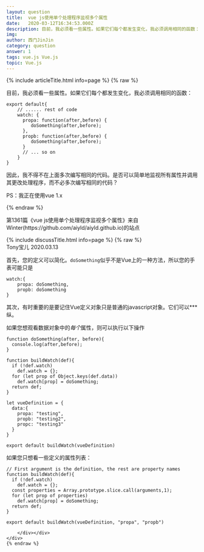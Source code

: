 ```yaml
---
layout: question
title:  vue js使用单个处理程序监视多个属性
date:   2020-03-12T16:34:53.000Z
description: 目前，我必须看一些属性。如果它们每个都发生变化，我必须调用相同的函数：export default{    // ...... rest of co...
img: 
author: 西门JinJin
category: question
answer: 1
tags: vue.js Vue.js
topic: Vue.js
---
```

<div class="article-root">
  <div class="article">
    {% include articleTitle.html info=page %}
    {% raw %}
    <div class="article-content"><p><font style="vertical-align: inherit;"><font style="vertical-align: inherit;">目前，我必须看一些属性。</font><font style="vertical-align: inherit;">如果它们每个都发生变化，我必须调用相同的函数：</font></font></p>

<pre><code>export default{<font></font>
    // ...... rest of code <font></font>
    watch: {<font></font>
      propa: function(after,before) {<font></font>
         doSomething(after,before);<font></font>
      },<font></font>
      propb: function(after,before) {<font></font>
         doSomething(after,before);<font></font>
      }<font></font>
      // ... so on<font></font>
    }<font></font>
}<font></font>
</code></pre>

<p><font style="vertical-align: inherit;"><font style="vertical-align: inherit;">因此，我不得不在上面多次编写相同的代码。</font><font style="vertical-align: inherit;">是否可以简单地监视所有属性并调用其更改处理程序，而不必多次编写相同的代码？</font></font></p>

<p><font style="vertical-align: inherit;"><font style="vertical-align: inherit;">PS：我正在使用vue 1.x</font></font></p></div>
    {% endraw %}
  </div>
  <p class="winter_mark">第1361篇《vue js使用单个处理程序监视多个属性》来自Winter(https://github.com/aiyld/aiyld.github.io)的站点</p>
  <div class="discuss-wrapper">
    {% include discussTitle.html info=page %}
    {% raw %}
    <div class="discuss-list">
    <div class="discuss-item">
        <div class="discuss-parent">
          <div class="discuss-meta">
            <span class="discuss-user">Tony宝儿</span>
            <span class="discuss-time">2020.03.13</span>
          </div>
          <div class="discuss-comment"><p><font style="vertical-align: inherit;"><font style="vertical-align: inherit;">首先，您的定义可以简化。</font></font><code>doSomething</code><font style="vertical-align: inherit;"><font style="vertical-align: inherit;">似乎不是Vue上的一种方法，所以您的手表可能只是</font></font></p>

<pre><code>watch:{<font></font>
    propa: doSomething,<font></font>
    propb: doSomething<font></font>
}<font></font>
</code></pre>

<p><font style="vertical-align: inherit;"><font style="vertical-align: inherit;">其次，有时重要的是要记住Vue定义对象只是普通的javascript对象。</font><font style="vertical-align: inherit;">它们可以***纵。</font></font></p>

<p><font style="vertical-align: inherit;"><font style="vertical-align: inherit;">如果您想观看</font><font style="vertical-align: inherit;">数据对象中的</font></font><em><font style="vertical-align: inherit;"><font style="vertical-align: inherit;">每个</font></font></em><font style="vertical-align: inherit;"><font style="vertical-align: inherit;">属性，则可以执行以下操作</font></font></p>

<pre><code>function doSomething(after, before){<font></font>
  console.log(after,before);<font></font>
}<font></font>
<font></font>
function buildWatch(def){<font></font>
  if (!def.watch)<font></font>
    def.watch = {};<font></font>
  for (let prop of Object.keys(def.data))<font></font>
    def.watch[prop] = doSomething;<font></font>
  return def;<font></font>
}<font></font>
<font></font>
let vueDefinition = {<font></font>
  data:{<font></font>
    propa: "testing",<font></font>
    propb: "testing2",<font></font>
    propc: "testing3"<font></font>
  }<font></font>
}<font></font>
<font></font>
export default buildWatch(vueDefinition)<font></font>
</code></pre>

<p><font style="vertical-align: inherit;"><font style="vertical-align: inherit;">如果您只想看一些定义的属性列表：</font></font></p>

<pre><code>// First argument is the definition, the rest are property names<font></font>
function buildWatch(def){<font></font>
  if (!def.watch)<font></font>
    def.watch = {};<font></font>
  const properties = Array.prototype.slice.call(arguments,1); <font></font>
  for (let prop of properties)<font></font>
    def.watch[prop] = doSomething;<font></font>
  return def;<font></font>
}<font></font>
<font></font>
export default buildWatch(vueDefinition, "propa", "propb")<font></font>
</code></pre></div>
        </div></div>
    </div>
    {% endraw %}
  </div>
<div>
